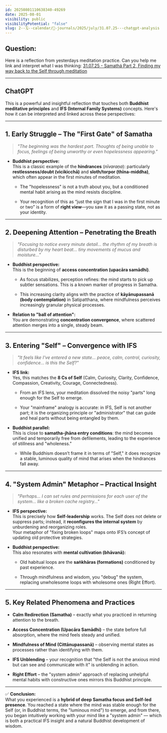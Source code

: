 ```yaml
---
id: 20250801110638340-49269
date: 2025-08-01
visibility: public
visibilityPotential: "false"
slug: 2--🗓️--calendar/📘-journals/2025/july/31.07.25---chatgpt-analysis
---
```

## Question:

Here is a reflection from yesterdays meditation practice. Can you help me link and interpret what I was thinking: [31.07.25 - Samathá Part 2, Finding my way back to the Self through meditation](/2--🗓️--Calendar/📘-Journals/2025/July/31.07.25---Samathá-Part-2,-Finding-my-way-back-to-the-Self-through-meditation)

---

## ChatGPT

This is a powerful and insightful reflection that touches both **Buddhist meditative principles** and **IFS (Internal Family Systems)** concepts. Here's how it can be interpreted and linked across these perspectives:

---

## **1. Early Struggle – The "First Gate" of Samatha**

> _"The beginning was the hardest part. Thoughts of being unable to focus, feelings of being unworthy or even hopelessness appearing."_

- **Buddhist perspective:**  
    This is a classic example of the **hindrances** (_nīvaraṇa_): particularly **restlessness/doubt (vicikicchā)** and **sloth/torpor (thīna-middha)**, which often appear in the first minutes of meditation.
    
    - The "hopelessness" is not a truth about you, but a conditioned mental habit arising as the mind resists discipline.
        
    - Your recognition of this as “just the sign that I was in the first minute or two” is a form of **right view**—you saw it as a passing state, not as your identity.
        

---

## **2. Deepening Attention – Penetrating the Breath**

> _"Focusing to notice every minute detail… the rhythm of my breath is disturbed by my heart beat… tiny movements of mucus and moisture…"_

- **Buddhist perspective:**  
    This is the beginning of **access concentration (upacāra samādhi)**.
    
    - As focus stabilizes, perception refines: the mind starts to pick up subtler sensations. This is a known marker of progress in Samatha.
        
    - This increasing clarity aligns with the practice of **kāyānupassanā (body contemplation)** in Satipatthana, where mindfulness perceives increasingly granular physical processes.
        
- **Relation to "ball of attention":**  
    You are demonstrating **concentration convergence**, where scattered attention merges into a single, steady beam.
    

---

## **3. Entering "Self" – Convergence with IFS**

> _"It feels like I've entered a new state… peace, calm, control, curiosity, confidence… is this the Self?"_

- **IFS link:**  
    Yes, this matches the **8 Cs of Self** (Calm, Curiosity, Clarity, Confidence, Compassion, Creativity, Courage, Connectedness).
    
    - From an IFS lens, your meditation dissolved the noisy "parts" long enough for the Self to emerge.
        
    - Your "mainframe" analogy is accurate: in IFS, Self is not another part; it is the organizing principle or "administrator" that can guide and heal parts without being entangled by them.
        
- **Buddhist parallel:**  
    This is close to **samatha-jhāna entry conditions**: the mind becomes unified and temporarily free from defilements, leading to the experience of stillness and "wholeness."
    
    - While Buddhism doesn’t frame it in terms of "Self," it does recognize a stable, luminous quality of mind that arises when the hindrances fall away.
        

---

## **4. "System Admin" Metaphor – Practical Insight**

> _"Perhaps… I can set rules and permissions for each user of the system… like a broken cache registry…"_

- **IFS perspective:**  
    This is precisely how **Self-leadership** works. The Self does not delete or suppress parts; instead, it **reconfigures the internal system** by unburdening and reorganizing roles.  
    Your metaphor of "fixing broken loops" maps onto IFS’s concept of updating old protective strategies.
    
- **Buddhist perspective:**  
    This also resonates with **mental cultivation (bhāvanā):**
    
    - Old habitual loops are the **saṅkhāras (formations)** conditioned by past experience.
        
    - Through mindfulness and wisdom, you "debug" the system, replacing unwholesome loops with wholesome ones (Right Effort).
        

---

## **5. Key Related Phenomena and Practices**

- **Calm Redirection (Samatha)** – exactly what you practiced in returning attention to the breath.
    
- **Access Concentration (Upacāra Samādhi)** – the state before full absorption, where the mind feels steady and unified.
    
- **Mindfulness of Mind (Cittānupassanā)** – observing mental states as processes rather than identifying with them.
    
- **IFS Unblending** – your recognition that "the Self is not the anxious mind but can see and communicate with it" is unblending in action.
    
- **Right Effort** – the "system admin" approach of replacing unhelpful mental habits with constructive ones mirrors this Buddhist principle.
    

---

✅ **Conclusion:**  
What you experienced is a **hybrid of deep Samatha focus and Self-led presence**. You reached a state where the mind was stable enough for the Self (or, in Buddhist terms, the "luminous mind") to emerge, and from there, you began intuitively working with your mind like a "system admin" — which is both a practical IFS insight and a natural Buddhist development of wisdom.
